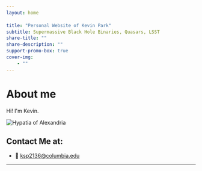 ```yaml
---
layout: home

title: "Personal Website of Kevin Park"
subtitle: Supermassive Black Hole Binaries, Quasars, LSST
share-title: ""
share-description: ""
support-promo-box: true
cover-img:
    - ""
---
```


# About me

Hi! I'm Kevin.

![Hypatia of Alexandria](assets/images/증명사진(최근).jpeg)

## Contact Me at:

- 📧 [ksp2136@columbia.edu](mailto:ksp2136@columbia.edu)
---
